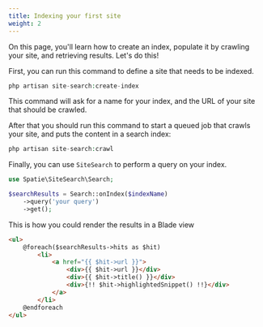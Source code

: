 ```yaml
---
title: Indexing your first site
weight: 2
---
```


On this page, you'll learn how to create an index, populate it by crawling your site, and retrieving results. Let's do this!

First, you can run this command to define a site that needs to be indexed.

```php
php artisan site-search:create-index
```

This command will ask for a name for your index, and the URL of your site that should be crawled.

After that you should run this command to start a queued job that crawls your site, and puts the content in a search index:

```php
php artisan site-search:crawl
```

Finally, you can use `SiteSearch` to perform a query on your index.

```php
use Spatie\SiteSearch\Search;

$searchResults = Search::onIndex($indexName)
    ->query('your query')
    ->get();
```

This is how you could render the results in a Blade view

```html
<ul>
    @foreach($searchResults->hits as $hit)
        <li>
            <a href="{{ $hit->url }}">
                <div>{{ $hit->url }}</div>
                <div>{{ $hit->title() }}</div>
                <div>{!! $hit->highlightedSnippet() !!}</div>
            </a>
        </li>
    @endforeach
</ul>
```



